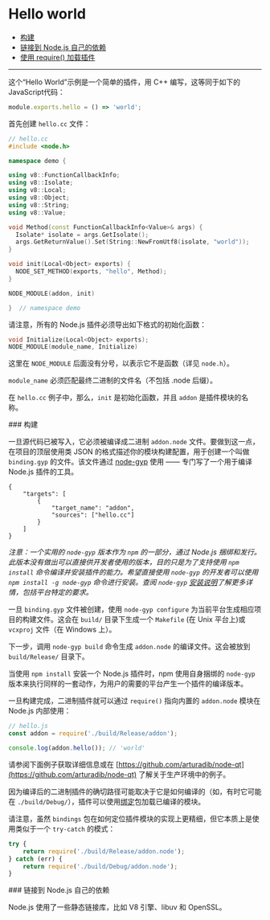 # Hello world

* [构建](#building)
* [链接到 Node.js 自己的依赖](linking_to_nodejs_own_dependencies)
* [使用 require() 加载插件](loading_addons)

--------------------------------------------------


这个“Hello World”示例是一个简单的插件，用 C++ 编写，这等同于如下的 JavaScript代码：

```javascript
module.exports.hello = () => 'world';
```

首先创建 `hello.cc` 文件：

```c++
// hello.cc
#include <node.h>

namespace demo {

using v8::FunctionCallbackInfo;
using v8::Isolate;
using v8::Local;
using v8::Object;
using v8::String;
using v8::Value;

void Method(const FunctionCallbackInfo<Value>& args) {
  Isolate* isolate = args.GetIsolate();
  args.GetReturnValue().Set(String::NewFromUtf8(isolate, "world"));
}

void init(Local<Object> exports) {
  NODE_SET_METHOD(exports, "hello", Method);
}

NODE_MODULE(addon, init)

}  // namespace demo
```

请注意，所有的 Node.js 插件必须导出如下格式的初始化函数：


```c++
void Initialize(Local<Object> exports);
NODE_MODULE(module_name, Initialize)
```

这里在 `NODE_MODULE` 后面没有分号，以表示它不是函数（详见 `node.h`）。

`module_name` 必须匹配最终二进制的文件名（不包括 .node 后缀）。

在 `hello.cc` 例子中，那么，`init` 是初始化函数，并且 `addon` 是插件模块的名称。


<div id="building" class="anchor"></div>
### 构建

一旦源代码已被写入，它必须被编译成二进制 `addon.node` 文件。要做到这一点，在项目的顶层使用类 JSON 的格式描述你的模块构建配置，用于创建一个叫做 `binding.gyp` 的文件。该文件通过 [node-gyp](https://github.com/nodejs/node-gyp) 使用 —— 专门写了一个用于编译 Node.js 插件的工具。

```
{
    "targets": [
        {
            "target_name": "addon",
            "sources": ["hello.cc"]
        }
    ]
}
```

*注意：一个实用的 `node-gyp` 版本作为 `npm` 的一部分，通过 Node.js 捆绑和发行。此版本没有做出可以直接供开发者使用的版本，目的只是为了支持使用 `npm install` 命令编译并安装插件的能力。希望直接使用 `node-gyp` 的开发者可以使用 `npm install -g node-gyp` 命令进行安装。查阅 `node-gyp` [安装说明](https://github.com/nodejs/node-gyp#installation)了解更多详情，包括平台特定的要求。*

一旦 `binding.gyp` 文件被创建，使用 `node-gyp configure` 为当前平台生成相应项目的构建文件。这会在 `build/` 目录下生成一个 `Makefile` (在 Unix 平台上)或 `vcxproj` 文件（在 Windows 上）。

下一步，调用 `node-gyp build` 命令生成 `addon.node` 的编译文件。这会被放到 `build/Release/` 目录下。

当使用 `npm install` 安装一个 Node.js 插件时，npm 使用自身捆绑的 `node-gyp` 版本来执行同样的一套动作，为用户的需要的平台产生一个插件的编译版本。

一旦构建完成，二进制插件就可以通过 `require()` 指向内置的 `addon.node` 模块在 Node.js 内部使用：

```javascript
// hello.js
const addon = require('./build/Release/addon');

console.log(addon.hello()); // 'world'
```

请参阅下面例子获取详细信息或在 [https://github.com/arturadib/node-qt](https://github.com/arturadib/node-qt) 了解关于生产环境中的例子。

因为编译后的二进制插件的确切路径可能取决于它是如何编译的（如，有时它可能在 `./build/Debug/`），插件可以使用[绑定](https://github.com/TooTallNate/node-bindings)包加载已编译的模块。

请注意，虽然 `bindings` 包在如何定位插件模块的实现上更精细，但它本质上是使用类似于一个 `try-catch` 的模式：

```javascript
try {
    return require('./build/Release/addon.node');
} catch (err) {
    return require('./build/Debug/addon.node');
}
```


<div id="linking_to_nodejs_own_dependencies" class="anchor"></div>
### 链接到 Node.js 自己的依赖

Node.js 使用了一些静态链接库，比如 V8 引擎、libuv 和 OpenSSL。